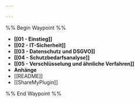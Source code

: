 ```yaml
---

---
```

%% Begin Waypoint %%
- **[[01 - Einstieg]]**
- **[[02 - IT-Sicherheit]]**
- **[[03 - Datenschutz und DSGVO]]**
- **[[04 - Schutzbedarfsanalyse]]**
- **[[05 - Verschlüsselung und ähnliche Verfahren]]**
- **Anhänge**
- [[README]]
- [[ShareMyPlugin]]

%% End Waypoint %%